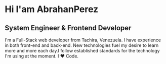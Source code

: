 # Hi I'am AbrahanPerez
## System Engineer & Frontend Developer

I'm a Full-Stack web developer from Tachira, Venezuela. I have experience in both front-end and back-end. New technologies fuel my desire to learn more and more each day.I follow established standards for the technology I'm using at the moment. I ❤ Code.
